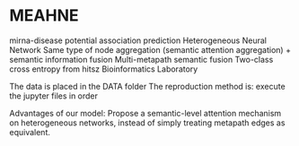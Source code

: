 # MEAHNE
mirna-disease potential association prediction
Heterogeneous Neural Network
Same type of node aggregation (semantic attention aggregation) + semantic information fusion
Multi-metapath semantic fusion
Two-class cross entropy
from hitsz Bioinformatics Laboratory

The data is placed in the DATA folder
The reproduction method is: execute the jupyter files in order

Advantages of our model: Propose a semantic-level attention mechanism on heterogeneous networks, 
instead of simply treating metapath edges as equivalent.